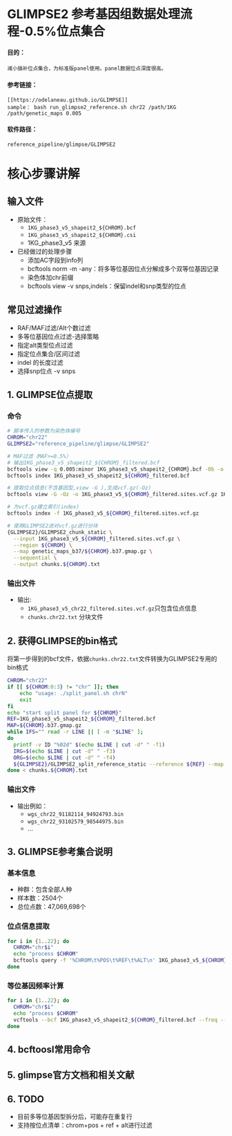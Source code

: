 # GLIMPSE2 参考基因组数据处理流程-0.5%位点集合
#### 目的：
	减小插补位点集合，为标准版panel使用。panel数据位点深度很高。
#### 参考链接：
	[[https://odelaneau.github.io/GLIMPSE]]
	sample： bash run_glimpse2_reference.sh chr22 /path/1KG /path/genetic_maps 0.005
#### 软件路径：
	reference_pipeline/glimpse/GLIMPSE2

# 核心步骤讲解

## 输入文件
- 原始文件：
  - `1KG_phase3_v5_shapeit2_${CHROM}.bcf`
  - `1KG_phase3_v5_shapeit2_${CHROM}.csi`
  - 1KG_phase3_v5 来源
- 已经做过的处理步骤
  - 添加AC字段到info列
  - bcftools norm -m -any：将多等位基因位点分解成多个双等位基因记录
  - 染色体加chr前缀
  - bcftools view -v snps,indels：保留indel和snp类型的位点

## 常见过滤操作
- RAF/MAF过滤/Alt个数过滤
- 多等位基因位点过滤-选择策略
- 指定alt类型位点过滤
- 指定位点集合/区间过滤
- indel 的长度过滤
- 选择snp位点 -v snps

## 1. GLIMPSE位点提取

### 命令
```bash
# 脚本传入的参数为染色体编号
CHROM="chr22"
GLIMPSE2="reference_pipeline/glimpse/GLIMPSE2"

# MAF过滤（MAF>=0.5%）
# 输出1KG_phase3_v5_shapeit2_${CHROM}_filtered.bcf
bcftools view -q 0.005:minor 1KG_phase3_v5_shapeit2_{CHROM}.bcf -Ob -o 1KG_phase3_v5_shapeit2_${CHROM}_filtered.bcf
bcftools index 1KG_phase3_v5_shapeit2_${CHROM}_filtered.bcf

# 提取位点信息(不含基因型,view -G ),生成vcf.gz(-Oz)
bcftools view -G -Oz -o 1KG_phase3_v5_${CHROM}_filtered.sites.vcf.gz 1KG_phase3_v5_shapeit2_${CHROM}_filtered.bcf

# 为vcf.gz建立索引(index)
bcftools index -f 1KG_phase3_v5_${CHROM}_filtered.sites.vcf.gz

# 使用GLIMPSE2进对vcf.gz进行分块
{GLIMPSE2}/GLIMPSE2_chunk_static \
  --input 1KG_phase3_v5_${CHROM}_filtered.sites.vcf.gz \
  --region ${CHROM} \
  --map genetic_maps_b37/${CHROM}.b37.gmap.gz \
  --sequential \
  --output chunks.${CHROM}.txt
```

### 输出文件
- 输出:
  - `1KG_phase3_v5_chr22_filtered.sites.vcf.gz`只包含位点信息
  - `chunks.chr22.txt` 分块文件

## 2. 获得GLIMPSE的bin格式
将第一步得到的bcf文件，依据`chunks.chr22.txt`文件转换为GLIMPSE2专用的bin格式

```bash
CHROM="chr22"
if [[ ${CHROM:0:3} != "chr" ]]; then
    echo "usage: ./split_panel.sh chrN"
    exit
fi
echo "start split panel for ${CHROM}"
REF=1KG_phase3_v5_shapeit2_${CHROM}_filtered.bcf
MAP=${CHROM}.b37.gmap.gz
while IFS="" read -r LINE || [ -n "$LINE" ];
do
  printf -v ID "%02d" $(echo $LINE | cut -d" " -f1)
  IRG=$(echo $LINE | cut -d" " -f3)
  ORG=$(echo $LINE | cut -d" " -f4)
  ${GLIMPSE2}/GLIMPSE2_split_reference_static --reference ${REF} --map ${MAP} --input-region ${IRG} --output-region ${ORG} --output panel
done < chunks.${CHROM}.txt
```

### 输出文件
- 输出例如：
  - `wgs_chr22_91182114_94924793.bin`
  - `wgs_chr22_93102579_98544975.bin`
  - ...

## 3. GLIMPSE参考集合说明

### 基本信息
- 种群：包含全部人种
- 样本数：2504个
- 总位点数：47,069,698个

### 位点信息提取
```bash
for i in {1..22}; do
  CHROM="chr$i"
  echo "process $CHROM"
  bcftools query -f '%CHROM\t%POS\t%REF\t%ALT\n' 1KG_phase3_v5_${CHROM}_filtered.sites.vcf.gz > ./${CHROM}_snp_info.txt
done
```

### 等位基因频率计算
```bash
for i in {1..22}; do
  CHROM="chr$i"
  echo "process $CHROM"
  vcftools --bcf 1KG_phase3_v5_shapeit2_${CHROM}_filtered.bcf --freq --out ${CHROM}_analysis_freq
done
```

## 4. bcftoosl常用命令

## 5. glimpse官方文档和相关文献

## 6. TODO
 - 目前多等位基因型拆分后，可能存在重复行
 - 支持按位点清单：chrom+pos + ref + alt进行过滤
